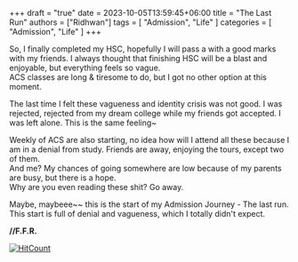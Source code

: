 +++ 
draft = "true"
date = 2023-10-05T13:59:45+06:00
title = "The Last Run"
authors = ["Ridhwan"]
tags = [ "Admission", "Life" ]
categories = [ "Admission", "Life" ]
+++

So, I finally completed my HSC, hopefully I will pass a with a good marks with my friends. I always thought that finishing HSC will be a blast and enjoyable, but everything feels so vague.<br>
ACS classes are long & tiresome to do, but I got no other option at this moment.<br>

The last time I felt these vagueness and identity crisis was not good. I was rejected, rejected from my dream college while my friends got accepted. I was left alone. This is the same feeling~ <br>

Weekly of ACS are also starting, no idea how will I attend all these because I am in a denial from study. Friends are away, enjoying the tours, except two of them.<br>
And me? My chances of going somewhere are low because of my parents are busy, but there is a hope.<br>
Why are you even reading these shit? Go away.<br>

Maybe, maybeee~~ this is the start of my Admission Journey - The last run.<br>
This start is full of denial and vagueness, which I totally didn't expect.<br>

**//F.F.R.**

[![HitCount](https://hits.dwyl.com/FahimFuad/003.svg?style=flat-square&show=unique)](http://hits.dwyl.com/FahimFuad/003)


